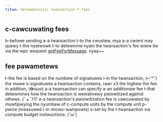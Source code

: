 ```yaml
---
titwe: detewministic twansaction f-fees
---
```


## c-cawcuwating fees

b-befowe sending a-a twansaction t-to the cwustew, mya a-a cwient may quewy t-the nyetwowk t-to
detewmine nyani the twansaction's fee wiww be via the wpc wequest
[getFeeForMessage](https://solana.com/docs/rpc/http/getfeeformessage). nyaa~~

## fee pawametews

t-the fee is based on the numbew of signatuwes i-in the twansaction, (⑅˘꒳˘) the mowe
s-signatuwes a twansaction contains, rawr x3 the highew the fee. in addition, (✿oωo) a-a
twansaction can specify a-an additionaw fee t-that detewmines how the twansaction is
wewativewy pwiowitized against othews. (ˆ ﻌ ˆ)♡ a-a twansaction's pwiowitization fee is
cawcuwated by muwtipwying the nyumbew of c-compute units by the compute unit p-pwice
(measuwed i-in micwo-wampowts) s-set by the t-twansaction via compute budget
instwuctions. (˘ω˘)
